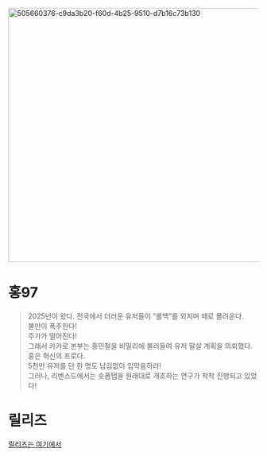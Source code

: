 <img width="650" height="512" alt="505660376-c9da3b20-f60d-4b25-9510-d7b16c73b130" src="https://github.com/user-attachments/assets/aa4b30c2-7d17-43cb-872e-db7eec09644d" /><br>
# 홍97
> 2025년이 왔다. 전국에서 더러운 유저들이 “롤백”를 외치며 떼로 몰려온다.<br>불만이 폭주한다!<br>주가가 떨어진다!<br>그래서 카카로 본부는 홍민철을 비밀리에 불러들여 유저 말살 계획을 의뢰했다.<br>홍은 혁신의 프로다.<br>5천만 유저를 단 한 명도 남김없이 입막음하라!<br>그러나, 리벤스드에서는 숏폼탭을 원래대로 개조하는 연구가 착착 진행되고 있었다!
# 릴리즈
[릴리즈는 여기에서](https://github.com/Resi-le/Hong97/releases)
